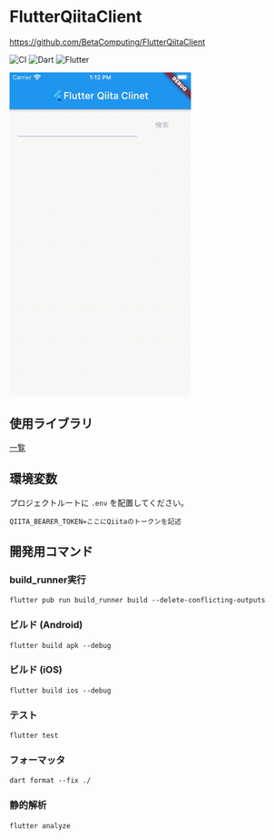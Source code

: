 # FlutterQiitaClient

https://github.com/BetaComputing/FlutterQiitaClient

![CI](https://github.com/BetaComputing/FlutterQiitaApp/workflows/CI/badge.svg)
![Dart](https://img.shields.io/static/v1?label=language&message=Dart&color=00B4AB)
![Flutter](https://img.shields.io/static/v1?label=framework&message=Flutter&color=46CAF9)

![image](image.gif)

## 使用ライブラリ

[一覧](LIBRARIES.md)

## 環境変数

プロジェクトルートに `.env` を配置してください。

```
QIITA_BEARER_TOKEN=ここにQiitaのトークンを記述

```

## 開発用コマンド

### build_runner実行

```
flutter pub run build_runner build --delete-conflicting-outputs
```

### ビルド (Android)

```
flutter build apk --debug
```

### ビルド (iOS)

```
flutter build ios --debug
```

### テスト

```
flutter test
```

### フォーマッタ

```
dart format --fix ./
```

### 静的解析

```
flutter analyze
```
